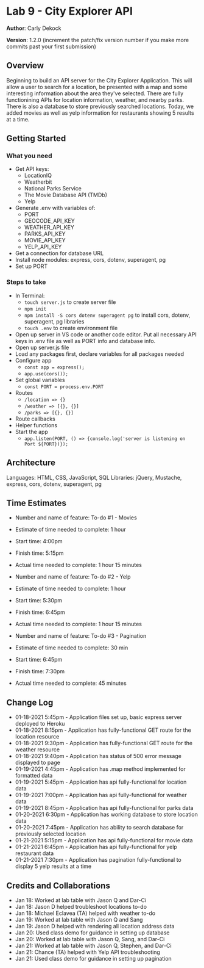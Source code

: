 # Lab 9 - City Explorer API

**Author**: Carly Dekock

**Version**: 1.2.0 (increment the patch/fix version number if you make more commits past your first submission)

## Overview

Beginning to build an API server for the City Explorer Application. This will allow a user to search for a location, be presented with a map and some interesting information about the area they've selected. There are fully functionining APIs for location information, weather, and nearby parks. There is also a database to store previously searched locations. Today, we added movies as well as yelp information for restaurants showing 5 results at a time.

## Getting Started

### What you need
- Get API keys:
  - LocationIQ
  - Weatherbit
  - National Parks Service
  - The Movie Database API (TMDb)
  - Yelp
- Generate .env with variables of:
  - PORT
  - GEOCODE_API_KEY
  - WEATHER_API_KEY
  - PARKS_API_KEY
  - MOVIE_API_KEY
  - YELP_API_KEY
- Get a connection for database URL
- Install node modules: express, cors, dotenv, superagent, pg
- Set up PORT

### Steps to take
- In Terminal:
  - ```touch server.js``` to create server file
  - ```npm init```
  - ```npm install -S cors dotenv superagent pg``` to install cors, dotenv, superagent, pg libraries
  - ```touch .env``` to create environment file
- Open up server in VS code or another code editor. Put all necessary API keys in .env file as well as PORT info and database info.
- Open up server.js file
- Load any packages first, declare variables for all packages needed
- Configure app
  - ```const app = express();```
  - ```app.use(cors());```
- Set global variables
  - ```const PORT = process.env.PORT```
- Routes
  - ```/location => {}```
  - ```/weather => [{}, {}]```
  - ```/parks => [{}, {}]```
- Route callbacks
- Helper functions
- Start the app
  - ```app.listen(PORT, () => {console.log('server is listening on Port ${PORT})});```

## Architecture

Languages: HTML, CSS, JavaScript, SQL
Libraries: jQuery, Mustache, express, cors, dotenv, superagent, pg

## Time Estimates

- Number and name of feature: To-do #1 - Movies
- Estimate of time needed to complete: 1 hour
- Start time: 4:00pm
- Finish time: 5:15pm
- Actual time needed to complete: 1 hour 15 minutes

- Number and name of feature: To-do #2 - Yelp
- Estimate of time needed to complete: 1 hour
- Start time: 5:30pm
- Finish time: 6:45pm
- Actual time needed to complete: 1 hour 15 minutes

- Number and name of feature: To-do #3 - Pagination
- Estimate of time needed to complete: 30 min
- Start time: 6:45pm
- Finish time: 7:30pm
- Actual time needed to complete: 45 minutes

## Change Log

- 01-18-2021 5:45pm - Application files set up, basic express server deployed to Heroku
- 01-18-2021 8:15pm - Application has fully-functional GET route for the location resource
- 01-18-2021 9:30pm - Application has fully-functional GET route for the weather resource
- 01-18-2021 9:40pm - Application has status of 500 error message displayed to page
- 01-19-2021 4:45pm - Application has .map method implemented for formatted data
- 01-19-2021 5:45pm - Application has api fully-functional for location data
- 01-19-2021 7:00pm - Application has api fully-functional for weather data
- 01-19-2021 8:45pm - Application has api fully-functional for parks data
- 01-20-2021 6:30pm - Application has working database to store location data
- 01-20-2021 7:45pm - Application has ability to search database for previously selected location
- 01-21-2021 5:15pm - Application has api fully-functional for movie data
- 01-21-2021 6:45pm - Application has api fully-functional for yelp restaurant data
- 01-21-2021 7:30pm - Application has pagination fully-functional to display 5 yelp results at a time

## Credits and Collaborations

- Jan 18: Worked at lab table with Jason Q and Dar-Ci
- Jan 18: Jason D helped troubleshoot locations to-do
- Jan 18: Michael Eclavea (TA) helped with weather to-do
- Jan 19: Worked at lab table with Jason Q and Sang
- Jan 19: Jason D helped with rendering all location address data
- Jan 20: Used class demo for guidance in setting up database
- Jan 20: Worked at lab table with Jason Q, Sang, and Dar-Ci
- Jan 21: Worked at lab table with Jason Q, Stephen, and Dar-Ci
- Jan 21: Chance (TA) helped with Yelp API troubleshooting
- Jan 21: Used class demo for guidance in setting up pagination
